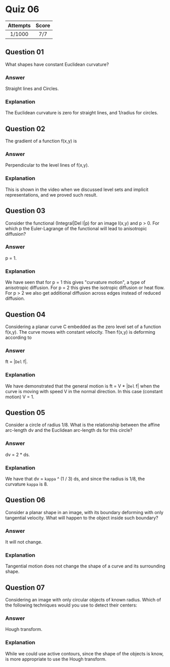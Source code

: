Quiz 06
=======  

|Attempts|Score|
|:------:|:---:|
| 1/1000 | 7/7 |

Question 01
-----------  
What shapes have constant Euclidean curvature?  

### Answer  
Straight lines and Circles.  

### Explanation  
The Euclidean curvature is zero for straight lines, and 1/radius for circles.  

Question 02
-----------  
The gradient of a function f(x,y) is  

### Answer  
Perpendicular to the level lines of f(x,y).  

### Explanation  
This is shown in the video when we discussed level sets and implicit representations, and we proved such result.  

Question 03
-----------  
Consider the functional (Integral|Del I|p) for an image I(x,y) and p   > 0. For which p the Euler-Lagrange of the functional will lead to anisotropic diffusion?  

### Answer  
p = 1.  

### Explanation  
We have seen that for p = 1 this gives "curvature motion", a type of anisotropic diffusion. For p = 2 this gives the isotropic diffusion or heat flow. For p > 2 we also get additional diffusion across edges instead of reduced diffusion.  

Question 04
-----------  
Considering a planar curve C embedded as the zero level set of a function f(x,y). The curve moves with constant velocity. Then f(x,y) is deforming according to  

### Answer  
ft = |`Del` f|.  

### Explanation  
We have demonstrated that the general motion is ft = V * |`Del` f| when the curve is moving with speed V in the normal direction. In this case (constant motion) V = 1.  

Question 05
-----------  
Consider a circle of radius 1/8. What is the relationship between the affine arc-length dv and the Euclidean arc-length ds for this circle?  

### Answer  
dv = 2 * ds.  

### Explanation  
We have that dv = `kappa` ^ (1 / 3) ds, and since the radius is 1/8, the curvature `kappa` is 8.  

Question 06
-----------  
Consider a planar shape in an image, with its boundary deforming with only tangential velocity. What will happen to the object inside such boundary?  

### Answer  
It will not change.  

### Explanation  
Tangential motion does not change the shape of a curve and its surrounding shape.  

Question 07
-----------  
Considering an image with only circular objects of known radius. Which of the following techniques would you use to detect their centers:  

### Answer  
Hough transform.  

### Explanation  
While we could use active contours, since the shape of the objects is know, is more appropriate to use the Hough transform.  